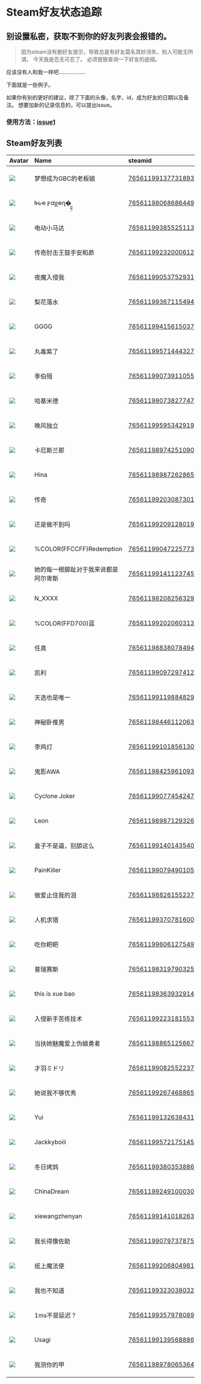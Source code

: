 # Steam好友状态追踪
## 别设置私密，获取不到你的好友列表会报错的。

> 因为steam没有删好友提示，导致总是有好友莫名其妙消失，别人可能无所谓，
> 今天我是忍无可忍了。 必须狠狠查询一下好友的底细。

应该没有人和我一样吧………………

下面就是一些例子。

如果你有别的更好的建议，除了下面的头像，名字，id，成为好友的日期以及备注。 想要加新的记录信息的，可以提出issue。

### 使用方法：[issue1](https://github.com/systemannounce/SteamFriends/issues/1)



## Steam好友列表

| Avatar                                                                            | Name                     | steamid                                                                     | is_friend   | BFD                 | removed_time        | Remark   |
|:----------------------------------------------------------------------------------|:-------------------------|:----------------------------------------------------------------------------|:------------|:--------------------|:--------------------|:---------|
| ![](https://avatars.steamstatic.com/947ac7706a951e71e2589fbb30e0d09c5f4c02cf.jpg) | 梦想成为GBC的老板娘              | [76561199137731893](https://steamcommunity.com/profiles/76561199137731893/) | ❌           | 2023-02-15 07:17:10 | 2025-07-19 08:43:00 |          |
| ![](https://avatars.steamstatic.com/700657035d302729e018afa2e4f223393aa972c1.jpg) | ƚԋҽ ϝαʅʅҽɳ�̤̰̺̹̤         | [76561198068686449](https://steamcommunity.com/profiles/76561198068686449/) | ❌           | 2023-02-12 13:06:01 | 2025-05-13 08:40:42 |          |
| ![](https://avatars.steamstatic.com/7abb591fb71f8ae361bc0efb38f750d483f67ee0.jpg) | 电动小马达                    | [76561199385525113](https://steamcommunity.com/profiles/76561199385525113/) | ✅           | 2022-09-16 02:00:39 |                     |          |
| ![](https://avatars.steamstatic.com/22ed9426db0b01abdb5c8bdaed3966ad47591518.jpg) | 传奇肘击王鼓手安和昴               | [76561199232000612](https://steamcommunity.com/profiles/76561199232000612/) | ✅           | 2023-03-30 04:49:54 |                     |          |
| ![](https://avatars.steamstatic.com/1be717cb4906f970c884966a42568364ea6e5d97.jpg) | 夜魔入侵我                    | [76561199053752931](https://steamcommunity.com/profiles/76561199053752931/) | ✅           | 2022-11-22 04:55:31 |                     |          |
| ![](https://avatars.steamstatic.com/ff6623630cb51be1c2402362ad2c9da6e75f9124.jpg) | 梨花落水                     | [76561199367115494](https://steamcommunity.com/profiles/76561199367115494/) | ✅           | 2022-12-05 03:35:40 |                     |          |
| ![](https://avatars.steamstatic.com/c35abdb07e1eff37f1a85052599705de2566b512.jpg) | GGGG                     | [76561199415615037](https://steamcommunity.com/profiles/76561199415615037/) | ✅           | 2023-04-23 05:10:24 |                     |          |
| ![](https://avatars.steamstatic.com/36c3d8e8ce5f3fbac7d0a590fd7b91b6159d8710.jpg) | 丸毒紫了                     | [76561199571444327](https://steamcommunity.com/profiles/76561199571444327/) | ✅           | 2024-04-04 05:50:33 |                     |          |
| ![](https://avatars.steamstatic.com/8f6916be3dcc60a0c3e9391276bce389a138b83a.jpg) | 季伯殂                      | [76561199073911055](https://steamcommunity.com/profiles/76561199073911055/) | ✅           | 2023-02-01 12:14:04 |                     |          |
| ![](https://avatars.steamstatic.com/c6699934c914301af90a2a88f4cd991ae7feb051.jpg) | 哈基米德                     | [76561199073827747](https://steamcommunity.com/profiles/76561199073827747/) | ✅           | 2023-01-08 06:13:34 |                     |          |
| ![](https://avatars.steamstatic.com/ab2aa364f6b9464e3606fe2a19f3c14750b2491f.jpg) | 晚风独立                     | [76561199595342919](https://steamcommunity.com/profiles/76561199595342919/) | ✅           | 2024-09-13 07:48:18 |                     |          |
| ![](https://avatars.steamstatic.com/71e9ac49ad27f5610a07c13534da7fcda4842a64.jpg) | 卡厄斯兰那                    | [76561198974251090](https://steamcommunity.com/profiles/76561198974251090/) | ✅           | 2023-02-11 15:01:59 |                     |          |
| ![](https://avatars.steamstatic.com/5808d17e47369f19e2a0d84e55c522f342638762.jpg) | Hina                     | [76561198987262865](https://steamcommunity.com/profiles/76561198987262865/) | ✅           | 2023-08-29 13:04:02 |                     |          |
| ![](https://avatars.steamstatic.com/fa25e4e3159e7440d4a744f5d2760b40b8e4e7c9.jpg) | 传奇                       | [76561199203087301](https://steamcommunity.com/profiles/76561199203087301/) | ✅           | 2022-08-14 02:10:59 |                     |          |
| ![](https://avatars.steamstatic.com/edea68afd57a75255af47916521ba7b4bd0174c1.jpg) | 还是做不到吗                   | [76561199209128019](https://steamcommunity.com/profiles/76561199209128019/) | ✅           | 2023-01-16 06:58:06 |                     |          |
| ![](https://avatars.steamstatic.com/257c69336e594859bf439dc9d962522de7f306b6.jpg) | %COLOR(FFCCFF)Redemption | [76561199047225773](https://steamcommunity.com/profiles/76561199047225773/) | ✅           | 2023-12-17 12:29:47 |                     |          |
| ![](https://avatars.steamstatic.com/50767cea96889a121066ed45c098873cb258f8f3.jpg) | 她的每一根脚趾对于我来说都是阿尔卑斯       | [76561199141123745](https://steamcommunity.com/profiles/76561199141123745/) | ✅           | 2022-08-11 12:51:36 |                     |          |
| ![](https://avatars.steamstatic.com/f999eded11dd78ede928fb38d48228a84c1ac6a0.jpg) | N_XXXX                   | [76561198208256329](https://steamcommunity.com/profiles/76561198208256329/) | ✅           | 2022-12-05 02:48:56 |                     |          |
| ![](https://avatars.steamstatic.com/3347685d5b0ffdf9fb2eacdabdcfe12d672d3294.jpg) | %COLOR(FFD700)蓝          | [76561199202060313](https://steamcommunity.com/profiles/76561199202060313/) | ✅           | 2023-01-23 04:17:55 |                     |          |
| ![](https://avatars.steamstatic.com/b70eecb2e98fb9626fd4aa71273c60e2ca5b8f4d.jpg) | 任真                       | [76561198838078494](https://steamcommunity.com/profiles/76561198838078494/) | ✅           | 2022-09-18 14:22:18 |                     |          |
| ![](https://avatars.steamstatic.com/f2eca8d585fdc2d0d5e7abd8c22437506a89642c.jpg) | 凯利                       | [76561199097297412](https://steamcommunity.com/profiles/76561199097297412/) | ✅           | 2022-08-09 08:11:03 |                     |          |
| ![](https://avatars.steamstatic.com/f41e0a3a169612e4460a9decd7202c6ce1fa5172.jpg) | 天选也是唯一                   | [76561199119884829](https://steamcommunity.com/profiles/76561199119884829/) | ✅           | 2023-01-29 08:01:40 |                     |          |
| ![](https://avatars.steamstatic.com/2ace8179e8744b319eec0fd288ae501eb03e7b22.jpg) | 神秘卧推男                    | [76561198446112063](https://steamcommunity.com/profiles/76561198446112063/) | ✅           | 2022-09-06 01:18:32 |                     |          |
| ![](https://avatars.steamstatic.com/14c94ace391b90e2c5c3e07e44f518f25a3d4376.jpg) | 李鸡灯                      | [76561199101856130](https://steamcommunity.com/profiles/76561199101856130/) | ✅           | 2022-10-25 09:41:34 |                     |          |
| ![](https://avatars.steamstatic.com/7f2dcec80351c179a476366aca0ebc8fa3297dc7.jpg) | 鬼影AWA                    | [76561198425961093](https://steamcommunity.com/profiles/76561198425961093/) | ✅           | 2023-04-16 04:18:44 |                     |          |
| ![](https://avatars.steamstatic.com/9945406f240ea1a932bb64e71240e7cc0188d0c6.jpg) | Cyclone Joker            | [76561199077454247](https://steamcommunity.com/profiles/76561199077454247/) | ✅           | 2022-08-11 01:47:01 |                     |          |
| ![](https://avatars.steamstatic.com/2db22abf8a10ab16936c41bd21a1dd8d9f3492ec.jpg) | Leon                     | [76561198987129326](https://steamcommunity.com/profiles/76561198987129326/) | ✅           | 2022-08-14 11:54:35 |                     |          |
| ![](https://avatars.steamstatic.com/8679223944789b74335d2b34064737f6c881aac8.jpg) | 盒子不是逼，别舔这么               | [76561199140143540](https://steamcommunity.com/profiles/76561199140143540/) | ✅           | 2023-03-26 09:51:04 |                     |          |
| ![](https://avatars.steamstatic.com/d94938ee0ba37b20d84a1625a3281d3175a037f5.jpg) | PainKiller               | [76561199079490105](https://steamcommunity.com/profiles/76561199079490105/) | ✅           | 2023-08-27 13:38:18 |                     |          |
| ![](https://avatars.steamstatic.com/67eec07f9a63b172b893b35a35c9f3cd60de46f7.jpg) | 做爱止住我的泪                  | [76561198826155237](https://steamcommunity.com/profiles/76561198826155237/) | ✅           | 2022-12-13 10:19:36 |                     |          |
| ![](https://avatars.steamstatic.com/8979ac0f0808a404de01cf938aa3768f3973c291.jpg) | 人机求猎                     | [76561199370781600](https://steamcommunity.com/profiles/76561199370781600/) | ✅           | 2023-09-22 03:46:12 |                     |          |
| ![](https://avatars.steamstatic.com/9b2a4e89d8e864dd84322731ac3a10c60a2cb3da.jpg) | 吃你粑粑                     | [76561199606127549](https://steamcommunity.com/profiles/76561199606127549/) | ✅           | 2024-04-09 13:00:13 |                     |          |
| ![](https://avatars.steamstatic.com/9a5baff0296167ad61dbc70754e846c0e65ad385.jpg) | 普瑞赛斯                     | [76561198319790325](https://steamcommunity.com/profiles/76561198319790325/) | ✅           | 2023-06-18 14:08:52 |                     |          |
| ![](https://avatars.steamstatic.com/90f62776361be675c6fc4690ce6a7532b1c5b59d.jpg) | this is xue bao          | [76561198363932914](https://steamcommunity.com/profiles/76561198363932914/) | ✅           | 2022-08-13 08:04:03 |                     |          |
| ![](https://avatars.steamstatic.com/148ff422f2245ab66abfeabf3f7506861d6b703b.jpg) | 入侵新手苦练技术                 | [76561199223181553](https://steamcommunity.com/profiles/76561199223181553/) | ✅           | 2022-12-29 02:32:02 |                     |          |
| ![](https://avatars.steamstatic.com/97e4ec4ccfd6b3651b47f729ac8ca98445996e3e.jpg) | 当扶她魅魔爱上伪娘勇者              | [76561198865125667](https://steamcommunity.com/profiles/76561198865125667/) | ✅           | 2023-03-21 12:49:02 |                     |          |
| ![](https://avatars.steamstatic.com/a03f53578b11a96f4187327e7e51b01cd0b0a5ef.jpg) | 才羽ミドリ                    | [76561199082552237](https://steamcommunity.com/profiles/76561199082552237/) | ✅           | 2022-08-28 08:20:00 |                     |          |
| ![](https://avatars.steamstatic.com/b2c0f6ee35e24dd0c577dfc3d873ea005e0da8c2.jpg) | 她说我不够优秀                  | [76561199267468865](https://steamcommunity.com/profiles/76561199267468865/) | ✅           | 2022-08-11 10:47:35 |                     |          |
| ![](https://avatars.steamstatic.com/2da4a5b78205cc064d8766e75a0c265f3f9eb687.jpg) | Yui                      | [76561199132638431](https://steamcommunity.com/profiles/76561199132638431/) | ✅           | 2022-08-13 11:42:43 |                     |          |
| ![](https://avatars.steamstatic.com/fef49e7fa7e1997310d705b2a6158ff8dc1cdfeb.jpg) | Jackkyboiii              | [76561199572175145](https://steamcommunity.com/profiles/76561199572175145/) | ✅           | 2024-07-02 07:33:12 |                     |          |
| ![](https://avatars.steamstatic.com/02cff36fe1eebfef9fb8afdd588eb7f53fd1325a.jpg) | 冬日烤鸩                     | [76561199380353886](https://steamcommunity.com/profiles/76561199380353886/) | ✅           | 2023-07-04 00:32:49 |                     |          |
| ![](https://avatars.steamstatic.com/a986dc84063fb5bcf19da3cd6dd4f27b85fe4396.jpg) | ChinaDream               | [76561199249100030](https://steamcommunity.com/profiles/76561199249100030/) | ✅           | 2022-08-15 12:11:19 |                     |          |
| ![](https://avatars.steamstatic.com/a0059299f64640eb86a07b27c111f2eef0984c22.jpg) | xiewangzhenyan           | [76561199141018263](https://steamcommunity.com/profiles/76561199141018263/) | ✅           | 2022-09-07 12:02:58 |                     |          |
| ![](https://avatars.steamstatic.com/8cf7fd2e0e1b5ecddc200ebe10b33f203437a6f2.jpg) | 我长得像佐助                   | [76561199079737875](https://steamcommunity.com/profiles/76561199079737875/) | ✅           | 2023-04-29 02:12:46 |                     |          |
| ![](https://avatars.steamstatic.com/837670e6c17c3074b4335c6f311ad95ab099bf9e.jpg) | 纸上魔法使                    | [76561199206804981](https://steamcommunity.com/profiles/76561199206804981/) | ✅           | 2023-01-29 13:46:19 |                     |          |
| ![](https://avatars.steamstatic.com/36498a701e354704f19496b2b5c91c6850f46ac9.jpg) | 我也不知道                    | [76561199323038032](https://steamcommunity.com/profiles/76561199323038032/) | ✅           | 2024-04-02 12:03:51 |                     |          |
| ![](https://avatars.steamstatic.com/c69867a2b7886ad23993151d1bdbadf1b88e1761.jpg) | 1ms不是延迟？                 | [76561199357978089](https://steamcommunity.com/profiles/76561199357978089/) | ✅           | 2023-03-29 09:21:26 |                     |          |
| ![](https://avatars.steamstatic.com/ec88b87894e75eaf15c462e2c529e7bf8434277a.jpg) | Usagi                    | [76561199139568886](https://steamcommunity.com/profiles/76561199139568886/) | ✅           | 2022-12-05 10:11:37 |                     |          |
| ![](https://avatars.steamstatic.com/5a00f653293901edfc2126243cea5882664dad39.jpg) | 我测你的甲                    | [76561198978065364](https://steamcommunity.com/profiles/76561198978065364/) | ✅           | 2022-08-09 09:49:36 |                     |          |